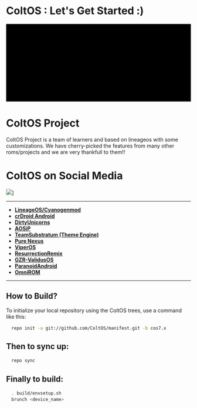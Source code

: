 ColtOS : Let's Get Started :)
=============================

![ColtOS](https://github.com/ColtOS/manifest/blob/cos7.x/colt_logo.gif)

ColtOS Project
===============
ColtOS Project is a team of learners and based on lineageos with some customizations.
We have cherry-picked the features from many 
other roms/projects and we are very thankfull to them!!

ColtOS on Social Media
======================
[![](https://i.imgsafe.org/67ed4ee248.png)](https://plus.google.com/u/2/communities/102067248475500399675)]

-------
* [**LineageOS/Cyanogenmod**](https://github.com/LineageOS)
* [**crDroid Android**](https://github.com/crdroidandroid)
* [**DirtyUnicorns**](https://github.com/DirtyUnicorns)
* [**AOSiP**](https://github.com/AOSIP)
* [**TeamSubstratum (Theme Engine)**](https://github.com/Substratum)
* [**Pure Nexus**](https://github.com/PureNexusProject)
* [**ViperOS**](https://github.com/ViperOS-Project)
* [**ResurrectionRemix**](https://github.com/ResurrectionRemix)
* [**GZR-ValidusOS**](https://github.com/GZR-ValidusOS)
* [**ParanoidAndroid**](https://github.com/AOSPA)
* [**OmniROM**](https://github.com/omnirom/)
-------

How to Build?
-------------

To initialize your local repository using the ColtOS trees, use a 
command like this:

```bash
  repo init -u git://github.com/ColtOS/manifest.git -b cos7.x
```
  
Then to sync up:
----------------

```bash
  repo sync
```
Finally to build:
-----------------

```bash
  . build/envsetup.sh
  brunch <device_name>
```

